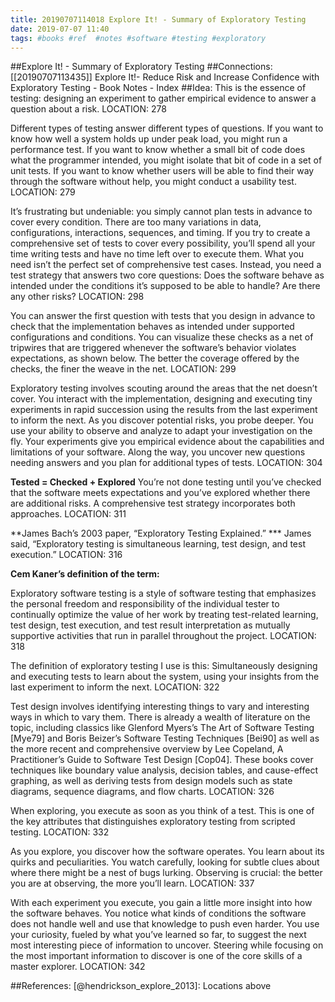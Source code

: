 ```yaml
---
title: 20190707114018 Explore It! - Summary of Exploratory Testing
date: 2019-07-07 11:40
tags: #books #ref  #notes #software #testing #exploratory
---
```

##Explore It! - Summary of Exploratory Testing
##Connections:
[[20190707113435]] Explore It!- Reduce Risk and Increase Confidence with Exploratory Testing - Book Notes - Index
##Idea:
This is the essence of testing: designing an experiment to gather empirical evidence to answer a question about a risk.
LOCATION: 278

Different types of testing answer different types of questions. If you want to know how well a system holds up under peak load, you might run a performance test. If you want to know whether a small bit of code does what the programmer intended, you might isolate that bit of code in a set of unit tests. If you want to know whether users will be able to find their way through the software without help, you might conduct a usability test.
LOCATION: 279

It’s frustrating but undeniable: you simply cannot plan tests in advance to cover every condition. There are too many variations in data, configurations, interactions, sequences, and timing. If you try to create a comprehensive set of tests to cover every possibility, you’ll spend all your time writing tests and have no time left over to execute them. What you need isn’t the perfect set of comprehensive test cases. Instead, you need a test strategy that answers two core questions: Does the software behave as intended under the conditions it’s supposed to be able to handle? Are there any other risks?
LOCATION: 298

You can answer the first question with tests that you design in advance to check that the implementation behaves as intended under supported configurations and conditions. You can visualize these checks as a net of tripwires that are triggered whenever the software’s behavior violates expectations, as shown below. The better the coverage offered by the checks, the finer the weave in the net.
LOCATION: 299

Exploratory testing involves scouting around the areas that the net doesn’t cover. You interact with the implementation, designing and executing tiny experiments in rapid succession using the results from the last experiment to inform the next. As you discover potential risks, you probe deeper. You use your ability to observe and analyze to adapt your investigation on the fly. Your experiments give you empirical evidence about the capabilities and limitations of your software. Along the way, you uncover new questions needing answers and you plan for additional types of tests.
LOCATION: 304

**Tested = Checked + Explored** 
You’re not done testing until you’ve checked that the software meets expectations and you’ve explored whether there are additional risks. A comprehensive test strategy incorporates both approaches.
LOCATION: 311

**James Bach’s 2003 paper, “Exploratory Testing Explained.” ***
James said, “Exploratory testing is simultaneous learning, test design, and test execution.”
LOCATION: 316

**Cem Kaner’s definition of the term:**

Exploratory software testing is a style of software testing that emphasizes the personal freedom and responsibility of the individual tester to continually optimize the value of her work by treating test-related learning, test design, test execution, and test result interpretation as mutually supportive activities that run in parallel throughout the project.
LOCATION: 318

The definition of exploratory testing I use is this: Simultaneously designing and executing tests to learn about the system, using your insights from the last experiment to inform the next.
LOCATION: 322

Test design involves identifying interesting things to vary and interesting ways in which to vary them. There is already a wealth of literature on the topic, including classics like Glenford Myers’s The Art of Software Testing [Mye79] and Boris Beizer’s Software Testing Techniques [Bei90] as well as the more recent and comprehensive overview by Lee Copeland, A Practitioner’s Guide to Software Test Design [Cop04]. These books cover techniques like boundary value analysis, decision tables, and cause-effect graphing, as well as deriving tests from design models such as state diagrams, sequence diagrams, and flow charts.
LOCATION: 326

When exploring, you execute as soon as you think of a test. This is one of the key attributes that distinguishes exploratory testing from scripted testing.
LOCATION: 332

As you explore, you discover how the software operates. You learn about its quirks and peculiarities. You watch carefully, looking for subtle clues about where there might be a nest of bugs lurking. Observing is crucial: the better you are at observing, the more you’ll learn.
LOCATION: 337

With each experiment you execute, you gain a little more insight into how the software behaves. You notice what kinds of conditions the software does not handle well and use that knowledge to push even harder. You use your curiosity, fueled by what you’ve learned so far, to suggest the next most interesting piece of information to uncover. Steering while focusing on the most important information to discover is one of the core skills of a master explorer.
LOCATION: 342

##References:
[@hendrickson_explore_2013]: Locations above
